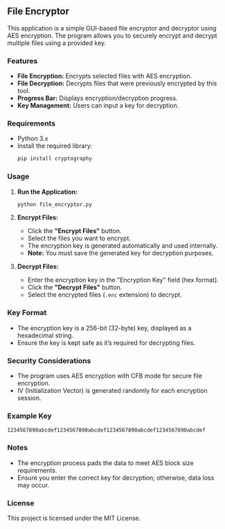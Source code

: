 ## File Encryptor

This application is a simple GUI-based file encryptor and decryptor using AES encryption. The program allows you to securely encrypt and decrypt multiple files using a provided key.

### Features
- **File Encryption:** Encrypts selected files with AES encryption.
- **File Decryption:** Decrypts files that were previously encrypted by this tool.
- **Progress Bar:** Displays encryption/decryption progress.
- **Key Management:** Users can input a key for decryption.

### Requirements
- Python 3.x
- Install the required library:
  ```bash
  pip install cryptography
  ```

### Usage

1. **Run the Application:**
   ```bash
   python file_encryptor.py
   ```

2. **Encrypt Files:**
   - Click the **"Encrypt Files"** button.
   - Select the files you want to encrypt.
   - The encryption key is generated automatically and used internally.
   - **Note:** You must save the generated key for decryption purposes.

3. **Decrypt Files:**
   - Enter the encryption key in the "Encryption Key" field (hex format).
   - Click the **"Decrypt Files"** button.
   - Select the encrypted files (`.enc` extension) to decrypt.

### Key Format
- The encryption key is a 256-bit (32-byte) key, displayed as a hexadecimal string.
- Ensure the key is kept safe as it’s required for decrypting files.

### Security Considerations
- The program uses AES encryption with CFB mode for secure file encryption.
- IV (Initialization Vector) is generated randomly for each encryption session.

### Example Key
```
1234567890abcdef1234567890abcdef1234567890abcdef1234567890abcdef
```

### Notes
- The encryption process pads the data to meet AES block size requirements.
- Ensure you enter the correct key for decryption; otherwise, data loss may occur.

### License
This project is licensed under the MIT License.

